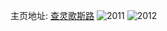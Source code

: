 主页地址: [查灵歌斯路](https://weibo.com/u/1912971237) 
![2011](https://wx4.sinaimg.cn/mw2000/72059fe5ly1fpdhx2g31gj23402c0hdv.jpg) 
![2012](https://wx4.sinaimg.cn/mw2000/72059fe5ly1fpdhxn4bp7j22c0340hdx.jpg) 
